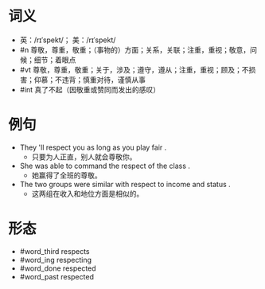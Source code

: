 # 词义
- 英：/rɪˈspekt/； 美：/rɪˈspekt/
- #n 尊敬，尊重，敬重；（事物的）方面；关系，关联；注重，重视；敬意，问候；细节；着眼点
- #vt 尊敬，尊重，敬重；关于，涉及；遵守，遵从；注重，重视；顾及；不损害；仰慕；不违背；慎重对待，谨慎从事
- #int 真了不起（因敬重或赞同而发出的感叹）
# 例句
- They 'll respect you as long as you play fair .
	- 只要为人正直，别人就会尊敬你。
- She was able to command the respect of the class .
	- 她赢得了全班的尊敬。
- The two groups were similar with respect to income and status .
	- 这两组在收入和地位方面是相似的。
# 形态
- #word_third respects
- #word_ing respecting
- #word_done respected
- #word_past respected
